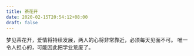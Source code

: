 ```yaml
---
title: 茶花开
date: 2020-02-15T20:54:12+08:00
draft: false
---
```


梦见茶花开，爱情将持续发展，两人的心将非常靠近，必须每天见面不可。
唯一令人担心的，可能因此把学业荒废了。

